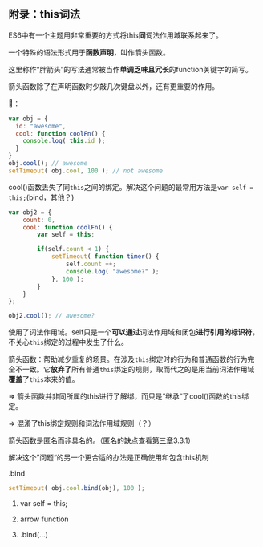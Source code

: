 ## 附录：this词法

ES6中有一个主题用非常重要的方式将this**同**词法作用域联系起来了。

一个特殊的语法形式用于**函数声明**，叫作箭头函数。

这里称作“胖箭头”的写法通常被当作**单调乏味且冗长**的function关键字的简写。

箭头函数除了在声明函数时少敲几次键盘以外，还有更重要的作用。

🌰：

```javascript
var obj = {
  id: "awesome",
  cool: function coolFn() {
    console.log( this.id );
  }
}
obj.cool(); // awesome
setTimeout( obj.cool, 100 ); // not awesome
```

cool()函数丢失了同`this`之间的绑定。解决这个问题的最常用方法是`var self = this;`(bind，其他？)

```javascript
var obj2 = {
	count: 0,
	cool: function coolFn() {
		var self = this;

		if(self.count < 1) {
			setTimeout( function timer() {
				self.count ++;
				console.log( "awesome?" );
			}, 100 );
		}
	}
};

obj2.cool(); // awesome?
```

使用了词法作用域。self只是一个**可以通过**词法作用域和闭包**进行引用的标识符**，不关心`this`绑定的过程中发生了什么。

箭头函数：帮助减少重复的场景。在涉及`this`绑定时的行为和普通函数的行为完全不一致。它**放弃了**所有普通`this`绑定的规则，取而代之的是用当前词法作用域**覆盖**了`this`本来的值。

=> 箭头函数并非同所属的this进行了解绑，而只是“继承“了cool()函数的this绑定。

=> 混淆了this绑定规则和词法作用域规则（？）

箭头函数是匿名而非具名的。（匿名的缺点查看[第三章](./03第3章：函数作用域和块作用域.md)3.3.1）

解决这个”问题“的另一个更合适的办法是正确使用和包含this机制

.bind

```javascript
setTimeout( obj.cool.bind(obj), 100 ); 
```









1) var self = this;

2) arrow function

3) .bind(...)

